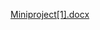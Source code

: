[Miniproject[1].docx](https://github.com/priyadharshini0208/Airline_reservation/files/14100665/Miniproject.1.docx)
